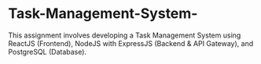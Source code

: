 # Task-Management-System-
This assignment involves developing a Task Management System using ReactJS (Frontend), NodeJS with ExpressJS (Backend &amp; API Gateway), and PostgreSQL (Database).
